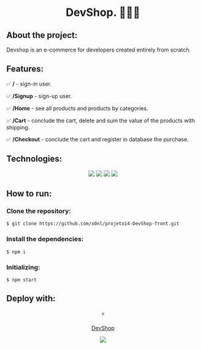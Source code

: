 <div align="center">
<h1>DevShop. 👩🏾‍💻</h1>
</div>

<h2>About the project:</h2>
<p>Devshop is an e-commerce for developers created entirely from scratch.  </p>
<h2>Features:</h2>
<p>✅ <b>/</b> - sign-in user.<p>
<p>✅ <b>/Signup</b> - sign-up user.<p>
<p>✅ <b>/Home</b> - see all products and products by categories.<p>
<p>✅ <b>/Cart</b> - conclude the cart, delete and sum the value of the products with shipping.<p>
<p>✅ <b>/Checkout</b> - conclude the cart and register in database the purchase.<p>
<h2>Technologies:</h2>

<div align="center">
<img src="https://img.shields.io/badge/html5-%23E34F26.svg?style=for-the-badge&logo=html5&logoColor=white">
<img src="https://img.shields.io/badge/styled--components-DB7093?style=for-the-badge&logo=styled-components&logoColor=white">
<img src="https://img.shields.io/badge/react-%2320232a.svg?style=for-the-badge&logo=react&logoColor=%2361DAFB">
<img src="https://img.shields.io/badge/figma-%23F24E1E.svg?style=for-the-badge&logo=figma&logoColor=white">
  </div>

<h2>How to run:</h2>
<h3>Clone the repository:</h3>

```
$ git clone https://github.com/x0nl/projeto14-DevShop-front.git
```
<h3>Install the dependencies:</h3>

```
$ npm i
```
<h3>Initializing:</h3>

```
$ npm start
```

<h2>Deploy with:</h2>
<div align="center">
  <p>⚡️</p>
  <p><a href="https://projeto14-dev-shop-front.vercel.app/">DevShop</a></p>
  <img src="https://img.shields.io/badge/vercel-%23000000.svg?style=for-the-badge&logo=vercel&logoColor=white">
  </div>
